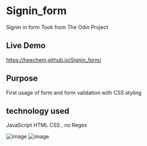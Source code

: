 # Signin_form
Signin in form 
Took from The Odin Project 

## Live Demo 
https://heechem.github.io/Signin_form/

## Purpose
First usage of form and form validation with CSS styling 

## technology used 
JavaScript HTML CSS , no Regex 

![image](https://github.com/Heechem/Signin_form/assets/117024247/e7ed9f6c-af5c-475e-8afa-8f09d1c6ef81)
![image](https://github.com/Heechem/Signin_form/assets/117024247/6047e93a-1575-4365-9259-3993a8830fe9)
